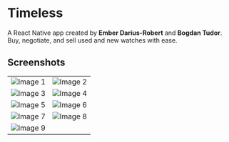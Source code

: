 # Timeless  

A React Native app created by **Ember Darius-Robert** and **Bogdan Tudor**.  
Buy, negotiate, and sell used and new watches with ease.  

## Screenshots  

|  |  |
|---|---|
| ![Image 1](https://github.com/user-attachments/assets/ef2361c5-e109-4d4f-a5d4-0ab39e761a81) | ![Image 2](https://github.com/user-attachments/assets/5324f020-f3e9-419f-b4cd-0b46118bfea8) |
| ![Image 3](https://github.com/user-attachments/assets/0251eb1d-3319-4b17-bb07-c58a38a168e2) | ![Image 4](https://github.com/user-attachments/assets/cfaf4134-666a-4add-a788-c2f0ab51fe66) |
| ![Image 5](https://github.com/user-attachments/assets/feff5b73-6482-42a1-bfd6-9bb71ad6ec4a) | ![Image 6](https://github.com/user-attachments/assets/cf4f4994-b484-42a6-b215-eb7506f46212) |
| ![Image 7](https://github.com/user-attachments/assets/9e484107-5c8b-4b41-ab1a-2bcd740a9f56) | ![Image 8](https://github.com/user-attachments/assets/cdf67a46-d70e-4caa-aea7-13b95beefc9a) |
| ![Image 9](https://github.com/user-attachments/assets/e61400b9-46a9-4ae3-82df-402d872e491f) |  |

